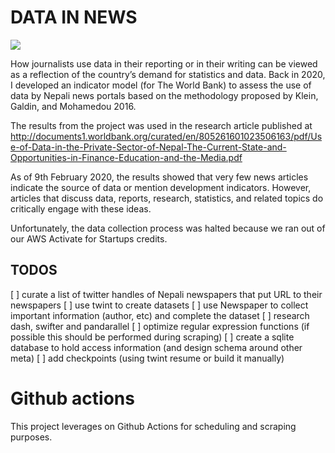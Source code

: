 # DATA IN NEWS
![](https://github.com/ayushsubedi/datainnews_V2/blob/main/datainnews_v2/static/img/showcase.png?raw=true)

How journalists use data in their reporting or in their writing can be viewed as a reflection of the country’s demand for statistics and data. Back in 2020, I developed an indicator model (for The World Bank) to assess the use of data by Nepali news portals based on the methodology proposed by Klein, Galdin, and Mohamedou 2016. 

The results from the project was used in the research article published at http://documents1.worldbank.org/curated/en/805261601023506163/pdf/Use-of-Data-in-the-Private-Sector-of-Nepal-The-Current-State-and-Opportunities-in-Finance-Education-and-the-Media.pdf

As of 9th February 2020, the results showed that very few news articles indicate the source of data or mention development indicators. However, articles that discuss data, reports, research, statistics, and related topics do critically engage with these ideas.

Unfortunately, the data collection process was halted because we ran out of our AWS Activate for Startups credits. 

## TODOS
[ ] curate a list of twitter handles of Nepali newspapers that put URL to their newspapers
[ ] use twint to create datasets
[ ] use Newspaper to collect important information (author, etc) and complete the dataset
[ ] research dash, swifter and pandarallel
[ ] optimize regular expression functions (if possible this should be performed during scraping)
[ ] create a sqlite database to hold access information (and design schema around other meta)
[ ] add checkpoints (using twint resume or build it manually)

# Github actions

This project leverages on Github Actions for scheduling and scraping purposes. 
